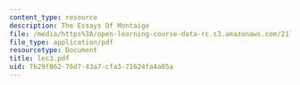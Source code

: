 ```yaml
---
content_type: resource
description: The Essays Of Montaige
file: /media/https%3A/open-learning-course-data-rc.s3.amazonaws.com/21l-002-2-foundations-of-western-culture-ii-renaissance-to-modernity-spring-2003/7b29f86276d743a7cfa371624fa4a05a_lec3.pdf
file_type: application/pdf
resourcetype: Document
title: lec3.pdf
uid: 7b29f862-76d7-43a7-cfa3-71624fa4a05a
---
```

